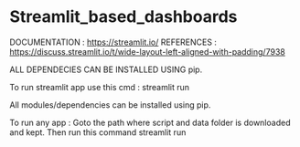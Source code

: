 # Streamlit_based_dashboards

DOCUMENTATION : https://streamlit.io/
REFERENCES : https://discuss.streamlit.io/t/wide-layout-left-aligned-with-padding/7938

ALL DEPENDECIES CAN BE INSTALLED USING pip.

To run streamlit app use this cmd : streamlit run <python file name>

All modules/dependencies can be installed using pip.

To run any app : Goto the path where script and data folder is downloaded and kept. Then run this command streamlit run <script>

Streamlit based data apps and dashboards

1. <simple_data_dashboard.py> Simplest data apps / dashboard for olympic 2016 dataset. To launch the app run this command in cmd : streamlit run simple_data_dashboard.py
2. <olympic.py> Live Olympics Tokyo 2020 Dashboard in Python 🐍 Streamlit! (https://www.streamlit.io/) & Plotly (https://plotly.com/)
3. <dash_cert_report.py> Certificate validation report 
4. <advanced_filter.py> Advanced filter reporting Dashboard.
5. <slide_presentation_1.py> - Last 5 olympics Top 10 Countries using Python 🐍 Streamlit ! (https://www.streamlit.io/) with flavors of Plotly (https://plotly.com/). Have created last_5_olympic.xlsx by copying table from wiki for each olympic respectively then pasting it to raw.xlsx ==> running create_olypicdataset_top10.py ==> output then pasted to last_5_olympic.xlsx dataset. Done slight manual changes as well.
6. <NLP.py> - Streamlit "Natural Language Processing" app: Created Streamlit "Natural Language Processing" app to perform NLTK functions.Requires gensim==3.8.3.
7. <lang_translation_app.py> - Streamlit Translation. Layout input is driven from data/language.xlsx.
8. <latex.py> - Streamlit app to parse LaTex .tex files.
9. <Streamlit_Scientific_calc.py> - Streamlit - Kalker Scientific Calculator app
10. <Streamlit_lang_translation_speech_app.py> - Streamlit Language Translation with text-to-speech converter. Layout input is driven from data/language.xlsx.
11. <Presentation.py> - Shows concept of creating Presentation of multiple topics with bi-directional paging functionality in Streamlit. Unzip images.zip to run this example. You will also need SessionState.py with this script.

